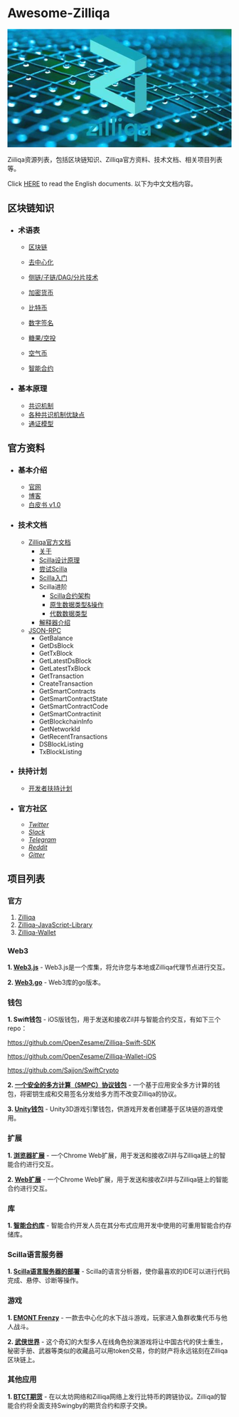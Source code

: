 # Awesome-Zilliqa

![Zilliqa](./img/zilliqa-img.jpeg)



Ziiliqa资源列表，包括区块链知识、Zilliqa官方资料、技术文档、相关项目列表等。

Click [HERE](../README.md) to read the English documents.
以下为中文文档内容。



## 区块链知识

* ### 术语表

  * [区块链](http://www.ruanyifeng.com/blog/2017/12/blockchain-tutorial.html)

  * [去中心化](http://m.sohu.com/a/224866452_100104403?from=groupmessage&isappinstalled=0)

  * [侧链/子链/DAG/分片技术](https://blog.csdn.net/tiandiwuya/article/details/80289380)

  * [加密货币](http://www.ruanyifeng.com/blog/2018/01/cryptocurrency-tutorial.html)

  * [比特币](http://www.ruanyifeng.com/blog/2018/01/bitcoin-tutorial.html)

  * [数字签名](http://www.ruanyifeng.com/blog/2011/08/what_is_a_digital_signature.html)

  * [糖果/空投](https://www.zhihu.com/question/263927879?from=groupmessage&isappinstalled=0)

  * [空气币](https://zhuanlan.zhihu.com/p/34389359?from=groupmessage&isappinstalled=0)

  * [智能合约](https://github.com/EthFans/wiki/wiki/%E6%99%BA%E8%83%BD%E5%90%88%E7%BA%A6)

    

* ### 基本原理

  * [共识机制](https://zhuanlan.zhihu.com/p/32404771)
  * [各种共识机制优缺点](https://blog.csdn.net/omnispace/article/details/80374731)
  * [通证模型](https://www.sohu.com/a/221492990_466937)



## 官方资料

* ### 基本介绍

  * [官网](https://zilliqa.com/)
  * [博客](https://blog.zilliqa.com/@xinshu)
  * [白皮书 v1.0](https://docs.zilliqa.com/whitepaper.pdf)

  

* ### 技术文档

  * [Zilliqa官方文档](https://github.com/FireStack2018/Awesome-Zilliqa/tree/master/Documents/Zilliqa_cn)
    * [关于](./Zilliqa_cn/README.md)
    * [Scilla设计原理](./Zilliqa_cn/Scilla/Scilla设计原理.md)
    * [尝试Scilla](./Zilliqa_cn/Scilla/尝试Scilla.md)
    * [Scilla入门](./Zilliqa_cn/Scilla/Scilla入门.md)
    * Scilla进阶
      - [Scilla合约架构](./Zilliqa_cn/Scilla/Scilla合约架构.md)
      - [原生数据类型&操作](./Zilliqa_cn/Scilla/原生数据类型&操作.md)
      - [代数数据类型](./Zilliqa_cn/Scilla/代数数据类型.md)
    * [解释器介绍](./Zilliqa_cn/Scilla/解释器介绍.md)
  * [JSON-RPC](./JSON-RPC_cn/JSON-RPC_cn.md)
    * GetBalance
    * GetDsBlock
    * GetTxBlock
    * GetLatestDsBlock
    * GetLatestTxBlock
    * GetTransaction
    * CreateTransaction
    * GetSmartContracts
    * GetSmartContractState
    * GetSmartContractCode
    * GetSmartContractinit
    * GetBlockchainInfo
    * GetNetworkId
    * GetRecentTransactions
    * DSBlockListing
    * TxBlockListing

  

* ### 扶持计划

  * [开发者扶持计划](https://blog.zilliqa.com/zilliqa%E7%94%9F%E6%80%81%E6%9E%84%E5%BB%BA%E8%B5%84%E5%8A%A9%E8%AE%A1%E5%88%92-c2ae1745e916)

    

* ### 官方社区
  * [*Twitter*](https://twitter.com/zilliqa)
  * [*Slack*](https://invite.zilliqa.com/)
  * [*Telegram*](https://t.me/zilliqachat)
  * [*Reddit*](https://www.reddit.com/r/zilliqa/)
  * [*Gitter*](https://gitter.im/Zilliqa/ecogrant)



## 项目列表

### 官方

1. [Zilliqa](https://github.com/Zilliqa/Zilliqa)
2. [Zilliqa-JavaScript-Library](https://github.com/Zilliqa/Zilliqa-JavaScript-Library)
3. [Zilliqa-Wallet](https://github.com/Zilliqa/Zilliqa-Wallet) 

### Web3
**1. [Web3.js](https://github.com/FireStack-Lab/webz.js)** - Web3.js是一个库集，将允许您与本地或Zilliqa代理节点进行交互。

**2. [Web3.go](https://github.com/GincoInc/zillean)** - Web3库的go版本。



### **钱包**

**1. Swift钱包** - iOS版钱包，用于发送和接收Zil并与智能合约交互，有如下三个repo：

https://github.com/OpenZesame/Zilliqa-Swift-SDK

https://github.com/OpenZesame/Zilliqa-Wallet-iOS

https://github.com/Sajjon/SwiftCrypto

**2. [一个安全的多方计算（SMPC）协议钱包](https://github.com/KZen-networks)** - 一个基于应用安全多方计算的钱包，将密钥生成和交易签名分发给多方而不改变Zilliqa的协议。

**3. [Unity钱包](https://github.com/jonas0110/unity3d-zilliqa-wallet)** - Unity3D游戏引擎钱包，供游戏开发者创建基于区块链的游戏使用。



### **扩展**

**1. [浏览器扩展](https://github.com/qaidjohar/Zilliqa-Browser-Extension)** - 一个Chrome Web扩展，用于发送和接收Zil并与Zilliqa链上的智能合约进行交互。

**2. [Web扩展](https://github.com/appbery/Zilliqa-Chrome-Wallet)** - 一个Chrome Web扩展，用于发送和接收Zil并与Zilliqa链上的智能合约进行交互。



### **库**

**1. [智能合约库](https://github.com/vaibhavchellani/scilla-vanilla)** - 智能合约开发人员在其分布式应用开发中使用的可重用智能合约存储库。



### **Scilla语言服务器**

**1. [Scilla语言服务器的部署](https://github.com/czarly/scilla-language-server)** - Scilla的语言分析器，使你最喜欢的IDE可以进行代码完成、悬停、诊断等操作。



### **游戏**

**1. [EMONT Frenzy](https://github.com/Etheremonn/emont-frenzy)** - 一款去中心化的水下战斗游戏，玩家进入鱼群收集代币与他人战斗。

**2. [武侠世界](https://github.com/jonas0110/zilwuxia)** - 这个奇幻的大型多人在线角色扮演游戏将让中国古代的侠士重生，秘密手册、武器等类似的收藏品可以用token交易，你的财产将永远铭刻在Zilliqa区块链上。



### **其他应用**

**1. [BTCT期货](https://github.com/DRI-network/)** - 在以太坊网络和Zilliqa网络上发行比特币的跨链协议。Zilliqa的智能合约将全面支持Swingby的期货合约和原子交换。
